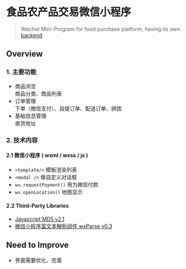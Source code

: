 食品农产品交易微信小程序
======

> Wechat Mini-Program for food purchase platform, having its own [backend](https://github.com/highjump0615/Duck_Backend_Laravel)

## Overview

### 1. 主要功能
- 商品浏览  
商品分类、商品列表  
- 订单管理  
下单（微信支付）、自提订单、配送订单、拼团  
- 基础信息管理  
收货地址  

### 2. 技术内容
#### 2.1 微信小程序 ( wxml / wxss / js ) 
- ```<template/>``` 模板渲染列表  
- ```<modal />``` 做自定义对话框  
- ```wx.requestPayment()``` 用为微信付款
- ```wx.openLocation()``` 地图显示

#### 2.2 Third-Party Libraries 
- [Javascript MD5 v2.1](http://pajhome.org.uk/crypt/md5/)
- [微信小程序富文本解析组件 wxParse v0.3](https://github.com/icindy/wxParse)
  
## Need to Improve  
- 界面需要优化、完善
